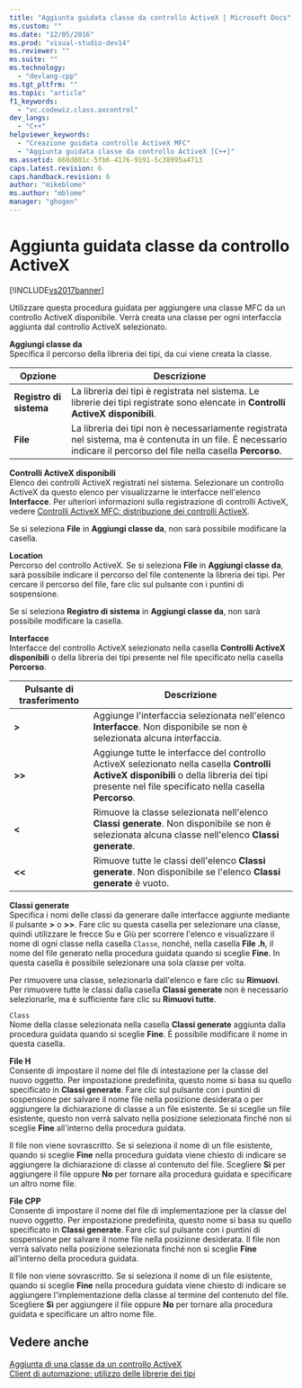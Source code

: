 ```yaml
---
title: "Aggiunta guidata classe da controllo ActiveX | Microsoft Docs"
ms.custom: ""
ms.date: "12/05/2016"
ms.prod: "visual-studio-dev14"
ms.reviewer: ""
ms.suite: ""
ms.technology: 
  - "devlang-cpp"
ms.tgt_pltfrm: ""
ms.topic: "article"
f1_keywords: 
  - "vc.codewiz.class.axcontrol"
dev_langs: 
  - "C++"
helpviewer_keywords: 
  - "Creazione guidata controllo ActiveX MFC"
  - "Aggiunta guidata classe da controllo ActiveX [C++]"
ms.assetid: 668d801c-5fb6-4176-9191-5c38995a4713
caps.latest.revision: 6
caps.handback.revision: 6
author: "mikeblome"
ms.author: "mblome"
manager: "ghogen"
---
```

# Aggiunta guidata classe da controllo ActiveX
[!INCLUDE[vs2017banner](../assembler/inline/includes/vs2017banner.md)]

Utilizzare questa procedura guidata per aggiungere una classe MFC da un controllo ActiveX disponibile.  Verrà creata una classe per ogni interfaccia aggiunta dal controllo ActiveX selezionato.  
  
 **Aggiungi classe da**  
 Specifica il percorso della libreria dei tipi, da cui viene creata la classe.  
  
|Opzione|Descrizione|  
|-------------|-----------------|  
|**Registro di sistema**|La libreria dei tipi è registrata nel sistema.  Le librerie dei tipi registrate sono elencate in **Controlli ActiveX disponibili**.|  
|**File**|La libreria dei tipi non è necessariamente registrata nel sistema, ma è contenuta in un file.  È necessario indicare il percorso del file nella casella **Percorso**.|  
  
 **Controlli ActiveX disponibili**  
 Elenco dei controlli ActiveX registrati nel sistema.  Selezionare un controllo ActiveX da questo elenco per visualizzarne le interfacce nell'elenco **Interfacce**.  Per ulteriori informazioni sulla registrazione di controlli ActiveX, vedere [Controlli ActiveX MFC: distribuzione dei controlli ActiveX](../mfc/mfc-activex-controls-distributing-activex-controls.md).  
  
 Se si seleziona **File** in **Aggiungi classe da**, non sarà possibile modificare la casella.  
  
 **Location**  
 Percorso del controllo ActiveX.  Se si seleziona **File** in **Aggiungi classe da**, sarà possibile indicare il percorso del file contenente la libreria dei tipi.  Per cercare il percorso del file, fare clic sul pulsante con i puntini di sospensione.  
  
 Se si seleziona **Registro di sistema** in **Aggiungi classe da**, non sarà possibile modificare la casella.  
  
 **Interfacce**  
 Interfacce del controllo ActiveX selezionato nella casella **Controlli ActiveX disponibili** o della libreria dei tipi presente nel file specificato nella casella **Percorso**.  
  
|Pulsante di trasferimento|Descrizione|  
|-------------------------------|-----------------|  
|**\>**|Aggiunge l'interfaccia selezionata nell'elenco **Interfacce**.  Non disponibile se non è selezionata alcuna interfaccia.|  
|**\>\>**|Aggiunge tutte le interfacce del controllo ActiveX selezionato nella casella **Controlli ActiveX disponibili** o della libreria dei tipi presente nel file specificato nella casella **Percorso**.|  
|**\<**|Rimuove la classe selezionata nell'elenco **Classi generate**.  Non disponibile se non è selezionata alcuna classe nell'elenco **Classi generate**.|  
|**\<\<**|Rimuove tutte le classi dell'elenco **Classi generate**.  Non disponibile se l'elenco **Classi generate** è vuoto.|  
  
 **Classi generate**  
 Specifica i nomi delle classi da generare dalle interfacce aggiunte mediante il pulsante **\>** o **\>\>**.  Fare clic su questa casella per selezionare una classe, quindi utilizzare le frecce Su e Giù per scorrere l'elenco e visualizzare il nome di ogni classe nella casella `Classe`, nonché, nella casella **File .h**, il nome del file generato nella procedura guidata quando si sceglie **Fine**.  In questa casella è possibile selezionare una sola classe per volta.  
  
 Per rimuovere una classe, selezionarla dall'elenco e fare clic su **Rimuovi**.  Per rimuovere tutte le classi dalla casella **Classi generate** non è necessario selezionarle, ma è sufficiente fare clic su **Rimuovi tutte**.  
  
 `Class`  
 Nome della classe selezionata nella casella **Classi generate** aggiunta dalla procedura guidata quando si sceglie **Fine**.  È possibile modificare il nome in questa casella.  
  
 **File H**  
 Consente di impostare il nome del file di intestazione per la classe del nuovo oggetto.  Per impostazione predefinita, questo nome si basa su quello specificato in **Classi generate**.  Fare clic sul pulsante con i puntini di sospensione per salvare il nome file nella posizione desiderata o per aggiungere la dichiarazione di classe a un file esistente.  Se si sceglie un file esistente, questo non verrà salvato nella posizione selezionata finché non si sceglie **Fine** all'interno della procedura guidata.  
  
 Il file non viene sovrascritto.  Se si seleziona il nome di un file esistente, quando si sceglie **Fine** nella procedura guidata viene chiesto di indicare se aggiungere la dichiarazione di classe al contenuto del file.  Scegliere **Sì** per aggiungere il file oppure **No** per tornare alla procedura guidata e specificare un altro nome file.  
  
 **File CPP**  
 Consente di impostare il nome del file di implementazione per la classe del nuovo oggetto.  Per impostazione predefinita, questo nome si basa su quello specificato in **Classi generate**.  Fare clic sul pulsante con i puntini di sospensione per salvare il nome file nella posizione desiderata.  Il file non verrà salvato nella posizione selezionata finché non si sceglie **Fine** all'interno della procedura guidata.  
  
 Il file non viene sovrascritto.  Se si seleziona il nome di un file esistente, quando si sceglie **Fine** nella procedura guidata viene chiesto di indicare se aggiungere l'implementazione della classe al termine del contenuto del file.  Scegliere **Sì** per aggiungere il file oppure **No** per tornare alla procedura guidata e specificare un altro nome file.  
  
## Vedere anche  
 [Aggiunta di una classe da un controllo ActiveX](../ide/adding-a-class-from-an-activex-control-visual-cpp.md)   
 [Client di automazione: utilizzo delle librerie dei tipi](../mfc/automation-clients-using-type-libraries.md)